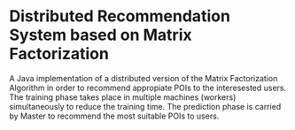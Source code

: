 # Distributed Recommendation System based on Matrix Factorization #

A Java implementation of a distributed version of the Matrix Factorization Algorithm in order to recommend appropiate POIs to the interesested users. 
The training phase takes place in multiple machines (workers) simultaneously to reduce the training time.
The prediction phase is carried by Master to recommend the most suitable POIs to users.


